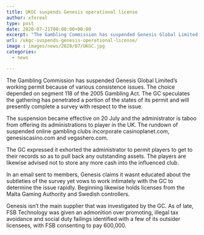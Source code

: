 ```yaml
---
title: UKGC suspends Genesis operational license
author: xforeal 
type: post
date: 2020-07-21T00:00:00+00:00
excerpt: "The Gambling Commission has suspended Genesis Global Limited's working permit because of various consistence issues "
url: /ukgc-suspends-genesis-operational-license/
image : images/news/2020/07/UKGC.jpg
categories:
  - news

---
```

The Gambling Commission has suspended Genesis Global Limited&#8217;s working permit because of various consistence issues. The choice depended on segment 118 of the 2005 Gambling Act. The GC speculates the gathering has penetrated a portion of the states of its permit and will presently complete a survey with respect to the issue. 

The suspension became effective on 20 July and the administrator is taboo from offering its administrations to player in the UK. The rundown of suspended online gambling clubs incorporate casinoplanet.com, genesiscasino.com and vegashero.com. 

The GC expressed it exhorted the administrator to permit players to get to their records so as to pull back any outstanding assets. The players are likewise advised not to store any more cash into the influenced club. 

In an email sent to members, Genesis claims it wasnt educated about the subtleties of the survey yet vows to work intimately with the GC to determine the issue rapidly. Beginning likewise holds licenses from the Malta Gaming Authority and Swedish controllers. 

Genesis isn&#8217;t the main supplier that was investigated by the GC. As of late, FSB Technology was given an admonition over promoting, illegal tax avoidance and social duty failings identified with a few of its outsider licensees, with FSB consenting to pay 600,000.